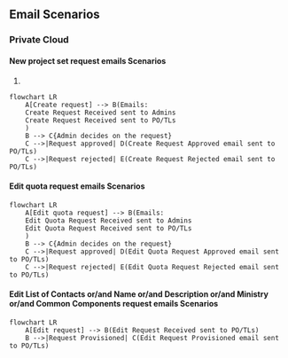 ## Email Scenarios

### Private Cloud

#### New project set request emails Scenarios

1.

```mermaid
flowchart LR
    A[Create request] --> B(Emails:
    Create Request Received sent to Admins
    Create Request Received sent to PO/TLs
    )
    B --> C{Admin decides on the request}
    C -->|Request approved| D(Create Request Approved email sent to PO/TLs)
    C -->|Request rejected| E(Create Request Rejected email sent to PO/TLs)
```

#### Edit quota request emails Scenarios

```mermaid
flowchart LR
    A[Edit quota request] --> B(Emails:
    Edit Quota Request Received sent to Admins
    Edit Quota Request Received sent to PO/TLs
    )
    B --> C{Admin decides on the request}
    C -->|Request approved| D(Edit Quota Request Approved email sent to PO/TLs)
    C -->|Request rejected| E(Edit Quota Request Rejected email sent to PO/TLs)
```

#### Edit List of Contacts or/and Name or/and Description or/and Ministry or/and Common Components request emails Scenarios

```mermaid
flowchart LR
    A[Edit request] --> B(Edit Request Received sent to PO/TLs)
    B -->|Request Provisioned| C(Edit Request Provisioned email sent to PO/TLs)
```
